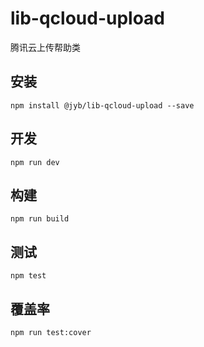 # lib-qcloud-upload

腾讯云上传帮助类

## 安装

```shell
npm install @jyb/lib-qcloud-upload --save
```

## 开发

```shell
npm run dev
```

## 构建

```shell
npm run build
```

## 测试

```shell
npm test
```

## 覆盖率

```shell
npm run test:cover
```

